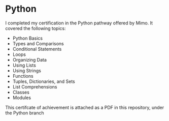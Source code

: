 # Python

I completed my certification in the Python pathway offered by Mimo. It covered the following topics:

  * Python Basics
  * Types and Comparisons
  * Conditional Statements
  * Loops
  * Organizing Data
  * Using Lists
  * Using Strings
  * Functions
  * Tuples, Dictionaries, and Sets
  * List Comprehensions
  * Classes
  * Modules
  
This certifcate of achievement is attached as a PDF in this repository, under the Python branch
